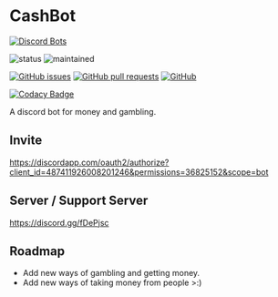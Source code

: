 # CashBot
[![Discord Bots](https://discordbots.org/api/widget/487411926008201246.png)](https://discordbots.org/bot/487411926008201246)

![status](https://img.shields.io/badge/status-complete-brightgreen.svg)
![maintained](https://img.shields.io/badge/maintained-yes-brightgreen.svg)

[![GitHub issues](https://img.shields.io/github/issues/hparcells/CashBot.svg)](https://github.com/hparcells/CashBot)
[![GitHub pull requests](https://img.shields.io/github/issues-pr/hparcells/CashBot.svg)](https://github.com/hparcells/CashBot)
[![GitHub](https://img.shields.io/github/license/hparcells/CashBot.svg)](https://github.com/hparcells/CashBot)

[![Codacy Badge](https://api.codacy.com/project/badge/Grade/e0ac122dc2264a5981c230d749fc18bb)](https://www.codacy.com/app/hparcells/CashBot?utm_source=github.com&amp;utm_medium=referral&amp;utm_content=hparcells/CashBot&amp;utm_campaign=Badge_Grade)

A discord bot for money and gambling.

## Invite
https://discordapp.com/oauth2/authorize?client_id=487411926008201246&permissions=36825152&scope=bot

## Server / Support Server
https://discord.gg/fDePjsc

## Roadmap
- Add new ways of gambling and getting money.
- Add new ways of taking money from people >:)
